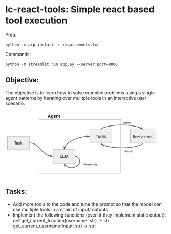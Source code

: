 # lc-react-tools: Simple react based tool execution

Prep:
```
python -m pip install -r requirements.txt
```

Commands:

```
python -m streamlit run app.py --server.port=8000
```

## Objective:

The objective is to learn how to solve complex problems using a single agent patterns by iterating over mulitple tools in an interactive user scenario.

![process](./image.png)

## Tasks:

- Add more tools to the code and tune the prompt so that the model can use multiple tools in a chain of input/ outputs
- Implement the following functions (even if they implement static output):
  def get_current_location(username: str) -> str:
  get_current_username(input: str) -> str:
